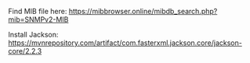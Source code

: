 Find MIB file here: https://mibbrowser.online/mibdb_search.php?mib=SNMPv2-MIB

Install Jackson: https://mvnrepository.com/artifact/com.fasterxml.jackson.core/jackson-core/2.2.3